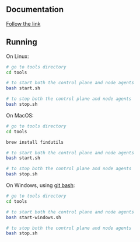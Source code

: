 ## Documentation

[Follow the link](docs/README.md)

## Running

On Linux:

```bash
# go to tools directory
cd tools

# to start both the control plane and node agents
bash start.sh

# to stop both the control plane and node agents
bash stop.sh
```

On MacOS:

```bash
# go to tools directory
cd tools

brew install findutils

# to start both the control plane and node agents
bash start.sh

# to stop both the control plane and node agents
bash stop.sh
```

On Windows, using [git bash](https://git-scm.com/downloads):

```bash
# go to tools directory
cd tools

# to start both the control plane and node agents
bash start-windows.sh

# to stop both the control plane and node agents
bash stop.sh
```